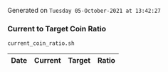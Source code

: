 Generated on `Tuesday 05-October-2021 at 13:42:27`

### Current to Target Coin Ratio
`current_coin_ratio.sh`

Date|Current|Target|Ratio
---|---|---|---

